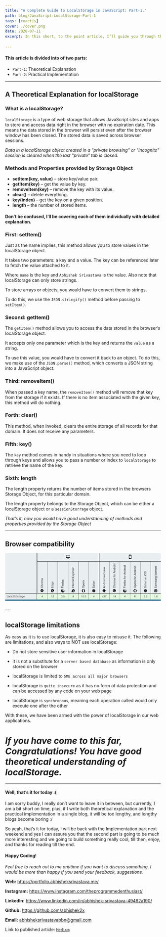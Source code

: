 ```yaml
---
title: "A Complete Guide to LocalStorage in JavaScript: Part-1."
path: blog/JavaScript-LocalStorage-Part-1
tags: [reactjs]
cover: ./cover.png
date: 2020-07-11
excerpt: In this short, to the point article, I’ll guide you through the complete theoretical explanation and practical implementation of localStorage in JavaScript.

---
```


#### This article is divided into of two parts:
* `Part-1`: Theoretical Explanation
* `Part-2`: Practical Implementation

---

## A Theoretical Explanation for localStorage

### What is a localStorage?

`localStorage` is a type of web storage that allows JavaScript sites and apps to store and access data right in the browser with no expiration date. This means the data stored in the browser will persist even after the browser window has been closed. The stored data is saved across browser sessions.


*Data in a localStorage object created in a "private browsing" or "incognito" session is cleared when the last "private" tab is closed.*

### Methods and Properties provided by Storage Object

* **setItem(key, value)** – store key/value pair.
* **getItem(key)** – get the value by key.
* **removeItem(key)** – remove the key with its value.
* **clear()** – delete everything.
* **key(index)** – get the key on a given position.
* **length** – the number of stored items.

#### Don’t be confused, I’ll be covering each of them individually with detailed explanation.

### First: setItem()

Just as the name implies, this method allows you to store values in the localStorage object.

It takes two parameters: a key and a value. The key can be referenced later to fetch the value attached to it.

Where `name` is the key and `Abhishek Srivastava` is the value. Also note that localStorage can only store strings.

To store arrays or objects, you would have to convert them to strings.

To do this, we use the `JSON.stringify()` method before passing to `setItem()`.

### Second: getItem()

The `getItem()` method allows you to access the data stored in the browser’s localStorage object.

It accepts only one parameter which is the key and returns the `value` as a string.

To use this value, you would have to convert it back to an object.
To do this, we make use of the `JSON.parse()` method, which converts a JSON string into a JavaScript object.

### Third: removeItem()

When passed a key name, the `removeItem()` method will remove that key from the storage if it exists. If there is no item associated with the given key, this method will do nothing.

### Forth: clear()

This method, when invoked, clears the entire storage of all records for that domain. It does not receive any parameters.

### Fifth: key()

The `key` method comes in handy in situations where you need to loop through keys and allows you to pass a number or index to `localStorage` to retrieve the name of the key.

### Sixth: length

The length property returns the number of items stored in the browsers Storage Object, for this particular domain.

The length property belongs to the Storage Object, which can be either a localStorage object or a `sessionStorrage` object.

*That’s it, now you would have good understanding of methods and properties provided by the Storage Object*

---

## Browser compatibility

<img src="./1.png">

<br/>
<br/>
---

## localStorage limitations

As easy as it is to use localStorage, it is also easy to misuse it. The following are limitations, and also ways to NOT use localStorage:


* Do not store sensitive user information in localStorage

* It is not a substitute for a `server based database` as information is only stored on the browser

* localStorage is limited to `5MB across all major browsers`

* localStorage is `quite insecure` as it has no form of data protection and can be accessed by any code on your web page

* localStorage is `synchronous`, meaning each operation called would only execute one after the other

With these, we have been armed with the power of localStorage in our web applications.


# *If you have come to this far, Congratulations! You have good theoretical understanding of localStorage.*

---

#### Well, that’s it for today :(

I am sorry buddy, I really don’t want to leave it in between, but currently, I am a bit short on time, plus, if I write both theoretical explanation and the practical implementation in a single blog, it will be too lengthy, and lengthy blogs become boring :/

So yeah, that’s it for today, I will be back with the Implementation part next weekend and yes I can assure you that the second part is going to be much more interesting and we going to build something really cool, till then, enjoy, and thanks for reading till the end.

#### Happy Coding!
*Feel free to reach out to me anytime if you want to discuss something. I would be more than happy if you send your feedback, suggestions.*


**Web:** https://portfolio.abhisheksrivastava.me/

**Instagram:** https://www.instagram.com/theprogrammedenthusiast/

**LinkedIn:** https://www.linkedin.com/in/abhishek-srivastava-49482a190/

**Github:** https://github.com/abhishek2x

**Email:** abhisheksrivastavabbn@gmail.com



Link to published article: [`Medium`](https://codeburst.io/a-practical-road-map-for-react-development-aad87afdd5d0)